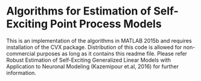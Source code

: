 # Algorithms for Estimation of Self-Exciting Point Process Models

This is an implementation of the algorithms in MATLAB 2015b and requires installation of the CVX package.
Distribution of this code is allowed for non-commercial purposes as long as it contains this readme file.
Please refer
Robust Estimation of Self-Exciting Generalized Linear Models with Application to Neuronal Modeling (Kazemipour et.al, 2016) for further information.
